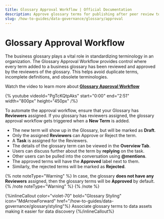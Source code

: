 ```yaml
---
title: Glossary Approval Workflow | Official Documentation
description: Approve glossary terms for publishing after peer review to maintain high-quality, validated business definitions.
slug: /how-to-guides/data-governance/glossary/approval
---
```


# Glossary Approval Workflow

The business glossary plays a vital role in standardizing terminology in an organization. The Glossary Approval Workflow provides control where every term added to a business glossary has been reviewed and approved by the reviewers of the glossary. This helps avoid duplicate terms, incomplete definitions, and obsolete terminologies.

Watch the video to learn more about **[Glossary Approval Workflow](https://www.youtube.com/watch?v=PgTcKQtpAks&t=4s)**

{% youtube videoId="PgTcKQtpAks" start="0:00" end="2:51" width="800px" height="450px" /%}

To automate the approval workflow, ensure that your Glossary has **Reviewers** assigned. If you glossary has reviewers assigned, the glossary approval workflow gets triggered when a **New Term** is added.

- The new term will show up in the Glossary, but will be marked as **Draft**. 
- Only the assigned **Reviewers** can Approve or Reject the term.
- A **Task** is assigned for the Reviewers.
- The details of the glossary term can be viewed in the **Overview Tab**.
- Users can discuss further about the term by **replying** on the task.
- Other users can be pulled into the conversation using **@mentions**.
- The approved terms will have the **Approved** label next to them.
- Similarly, the rejected terms will be marked as **Rejected**.

{% note noteType="Warning" %} 
In case, the glossary **does not have any Reviewers** assigned, then the glossary terms will be **Approved** by default.
{% /note noteType="Warning" %}
{% /note %}

{%inlineCallout
  color="violet-70"
  bold="Glossary Styling"
  icon="MdArrowForward"
  href="/how-to-guides/data-governance/glossary/styling"%}
  Associate glossary terms to data assets making it easier for data discovery
{%/inlineCallout%}